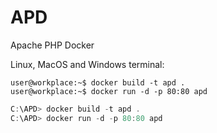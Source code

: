 # APD
Apache PHP Docker

Linux, MacOS and Windows terminal:
```console
user@workplace:~$ docker build -t apd . 
user@workplace:~$ docker run -d -p 80:80 apd
```

```powershell
C:\APD> docker build -t apd . 
C:\APD> docker run -d -p 80:80 apd
```

